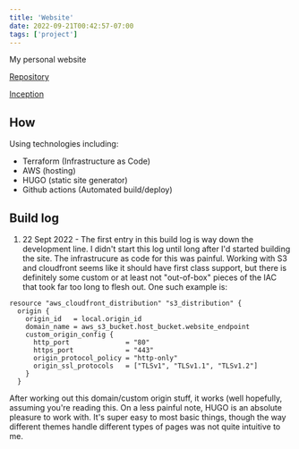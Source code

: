 ```yaml
---
title: 'Website'
date: 2022-09-21T00:42:57-07:00
tags: ['project']
---
```


My personal website

[Repository](https://github.com/vmorganp/vmorganpWebsite)

[Inception](https://vmorganp.com)

## How
Using technologies including: 
- Terraform (Infrastructure as Code)
- AWS (hosting)
- HUGO (static site generator)
- Github actions (Automated build/deploy)


## Build log
1. 22 Sept 2022 - The first entry in this build log is way down the development line. I didn't start this log until long after I'd started building the site. The infrastrucure as code for this was painful. Working with S3 and cloudfront seems like it should have first class support, but there is definitely some custom or at least not "out-of-box" pieces of the IAC that took far too long to flesh out. One such example is: 
```hcl
resource "aws_cloudfront_distribution" "s3_distribution" {
  origin {
    origin_id   = local.origin_id
    domain_name = aws_s3_bucket.host_bucket.website_endpoint
    custom_origin_config {
      http_port              = "80"
      https_port             = "443"
      origin_protocol_policy = "http-only"
      origin_ssl_protocols   = ["TLSv1", "TLSv1.1", "TLSv1.2"]
    }
  }
```

After working out this domain/custom origin stuff, it works (well hopefully, assuming you're reading this.
On a less painful note, HUGO is an absolute pleasure to work with. It's super easy to most basic things, though the way different themes handle different types of pages was not quite intuitive to me. 
